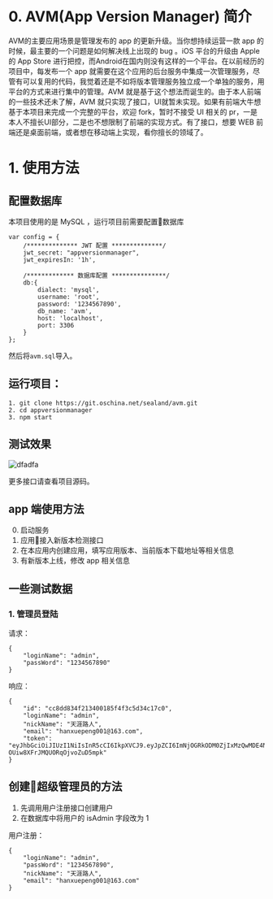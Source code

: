 # 0. AVM(App Version Manager) 简介


AVM的主要应用场景是管理发布的 app 的更新升级。当你想持续运营一款 app 的时候，最主要的一个问题是如何解决线上出现的 bug 。iOS 平台的升级由 Apple 的 App Store 进行把控，而Android在国内则没有这样的一个平台。在以前经历的项目中，每发布一个 app 就需要在这个应用的后台服务中集成一次管理服务，尽管有可以复用的代码，我觉着还是不如将版本管理服务独立成一个单独的服务，用平台的方式来进行集中的管理。AVM 就是基于这个想法而诞生的。由于本人前端的一些技术还未了解，AVM 就只实现了接口，UI就暂未实现。如果有前端大牛想基于本项目来完成一个完整的平台，欢迎 fork，暂时不接受 UI 相关的 pr，一是本人不擅长UI部分，二是也不想限制了前端的实现方式。有了接口，想要 WEB 前端还是桌面前端，或者想在移动端上实现，看你擅长的领域了。 

# 1. 使用方法

## 配置数据库

本项目使用的是 MySQL ，运行项目前需要配置数据库

```
var config = {
    /************** JWT 配置 **************/
    jwt_secret: "appversionmanager",
    jwt_expiresIn: '1h',

    /************* 数据库配置 ***************/
    db:{
        dialect: 'mysql',
        username: 'root',
        password: '1234567890',
        db_name: 'avm',
        host: 'localhost',
        port: 3306
    }
};

```
然后将``avm.sql``导入。
## 运行项目：

```
1. git clone https://git.oschina.net/sealand/avm.git
2. cd appversionmanager
3. npm start
```

## 测试效果
![dfadfa](http://git.oschina.net/sealand/avm/raw/master/WX20170619-145304@2x.png)

更多接口请查看项目源码。

## app 端使用方法

0. 启动服务
1. 应用接入新版本检测接口
2. 在本应用内创建应用，填写应用版本、当前版本下载地址等相关信息
3. 有新版本上线，修改 app 相关信息


## 一些测试数据

### 1. 管理员登陆

请求：

```
{
	"loginName": "admin",
	"passWord": "1234567890"
}
```

响应：

```
{
	"id": "cc8dd834f213400185f4f3c5d34c17c0",
	"loginName": "admin",
	"nickName": "天涯路人",
	"email": "hanxuepeng001@163.com",
	"token": "eyJhbGciOiJIUzI1NiIsInR5cCI6IkpXVCJ9.eyJpZCI6ImNjOGRkODM0ZjIxMzQwMDE4NWY0ZjNjNWQzNGMxN2MwIiwibG9naW5OYW1lIjoiYWRtaW4iLCJpYXQiOjE0OTUxNjM0OTUsImV4cCI6MTQ5NTE2NzA5NX0.gFqiBIipeeZSvFhc-OUiw8XFrJMQUORqOjvoZuD5mpk"
}
```

## 创建超级管理员的方法

1. 先调用用户注册接口创建用户
2. 在数据库中将用户的 isAdmin 字段改为 1

用户注册：

```
{
	"loginName": "admin",
	"passWord": "1234567890",
	"nickName": "天涯路人",
	"email": "hanxuepeng001@163.com"
}
```
